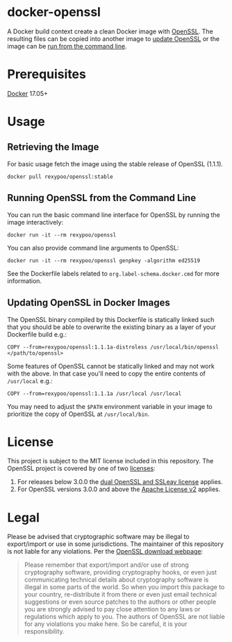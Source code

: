 # docker-openssl

A Docker build context create a clean Docker image with [OpenSSL]. The resulting files can be copied into another image to [update OpenSSL](#updating-openssl-in-docker-images) or the image can be [run from the command line](#running-openssl-from-the-command-line).

# Prerequisites

[Docker] 17.05+

# Usage

## Retrieving the Image

For basic usage fetch the image using the stable release of OpenSSL (1.1.1).
```shell
docker pull rexypoo/openssl:stable
```

## Running OpenSSL from the Command Line

You can run the basic command line interface for OpenSSL by running the image interactively:
```shell
docker run -it --rm rexypoo/openssl
```
You can also provide command line arguments to OpenSSL:
```shell
docker run -it --rm rexypoo/openssl genpkey -algorithm ed25519
```

See the Dockerfile labels related to `org.label-schema.docker.cmd` for more information.

## Updating OpenSSL in Docker Images

The OpenSSL binary compiled by this Dockerfile is statically linked such that you should be able to overwrite the existing binary as a layer of your Dockerfile build e.g.:
```docker
COPY --from=rexypoo/openssl:1.1.1a-distroless /usr/local/bin/openssl </path/to/openssl>
```

Some features of OpenSSL cannot be statically linked and may not work with the above. In that case you'll need to copy the entire contents of `/usr/local` e.g.:
```docker
COPY --from=rexypoo/openssl:1.1.1a /usr/local /usr/local
```
You may need to adjust the `$PATH` environment variable in your image to prioritize the copy of OpenSSL at `/usr/local/bin`.

# License

This project is subject to the MIT license included in this repository.
The OpenSSL project is covered by one of two [licenses][OpenSSL Licenses]:
1. For releases below 3.0.0 the [dual OpenSSL and SSLeay license] applies.
2. For OpenSSL versions 3.0.0 and above the [Apache License v2] applies.

# Legal

Please be advised that cryptographic software may be illegal to export/import or use in some jurisdictions. The maintainer of this repository is not liable for any violations. Per the [OpenSSL download webpage]:
> Please remember that export/import and/or use of strong cryptography software, providing cryptography hooks, or even just communicating technical details about cryptography software is illegal in some parts of the world. So when you import this package to your country, re-distribute it from there or even just email technical suggestions or even source patches to the authors or other people you are strongly advised to pay close attention to any laws or regulations which apply to you. The authors of OpenSSL are not liable for any violations you make here. So be careful, it is your responsibility.

[Docker]: https://www.docker.com
[OpenSSL]: https://www.openssl.org
[OpenSSL Signatures]: https://www.openssl.org/community/omc.html
[OpenSSL Licenses]: https://www.openssl.org/source/license.html
[dual OpenSSL and SSLeay license]: https://www.openssl.org/source/license-openssl-ssleay.txt
[Apache License v2]: https://www.openssl.org/source/apache-license-2.0.txt
[OpenSSL download webpage]: https://www.openssl.org/source/

